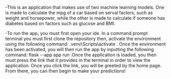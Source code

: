 -This is an application that makes use of two machine learning models.
One is made to calculate the mpg of a car based on serval factors, such as 
weight and horsepower, while the other is made to calculate if someone has 
diabetes based on factors such as glucose and BMI.


-To run the app, you must first open your ide. In a command prompt terminal you 
must first clone the repository then,
activate the environment using the following command:
.venv\Scripts\activate . Once the environment has been 
activated, you will then run the app by inputting the following command: 
flask --app app run .Once the application is loaded, you then must press the 
link that it provides in the terminal in order to view the application. Once 
you click the link, you will be greeted by the home page. From there, you
can then begin to make your predictions!
